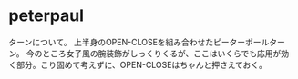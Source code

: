 # peterpaul

ターンについて。 上半身のOPEN-CLOSEを組み合わせたピーターポールターン。 今のところ女子風の腕装飾がしっくりくるが、ここはいくらでも応用が効く部分。こり固めて考えずに、OPEN-CLOSEはちゃんと押さえておく。